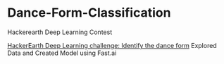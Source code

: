 # Dance-Form-Classification
Hackerearth Deep Learning Contest

[HackerEarth Deep Learning challenge: Identify the dance form](https://www.hackerearth.com/challenges/competitive/hackerearth-deep-learning-challenge-identify-dance-form/)
Explored Data and Created Model using Fast.ai
